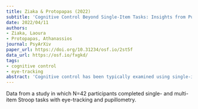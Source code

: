```yaml
---
title: Ziaka & Protopapas (2022)
subtitle: 'Cognitive Control Beyond Single-Item Tasks: Insights from Pupillometry, Gaze, and Behavioral Measures'
date: 2022/04/11
authors:
- Ziaka, Laoura
- Protopapas, Athanassios
journal: PsyArXiv
paper_url: https://doi.org/10.31234/osf.io/2st5f
data_url: https://osf.io/fxgkd/
tags:
- cognitive control
- eye-tracking
abstract: 'Cognitive control has been typically examined using single-item tasks. This has implications for the generalizability of theories of control implementation. Previous studies have revealed that different control demands are posed by tasks depending on whether they present stimuli individually (i.e., single-item) or simultaneously in array format (i.e., multi-item). In the present study we tracked within-task performance in single-item and multi-item Stroop tasks using simultaneous pupillometry, gaze, and behavioral response measures, aiming to explore the implications of format differences for cognitive control. The results indicated within-task performance decline in the multi-item version of the Stroop task, accompanied by pupil constriction and dwell time increase, in both the incongruent and the neutral condition. In contrast, no performance decline or dwell time increase was observed in the course of the single-item version of the task. These findings point to capacity constraints beyond the explanatory range of current theories of cognitive control, with implications for cognitive control research, and highlight the need for better understanding the cognitive demands of multi-item tasks.'
---
```


Data from a study in which N=42 participants completed single- and multi-item Stroop tasks with eye-tracking and pupillometry.
